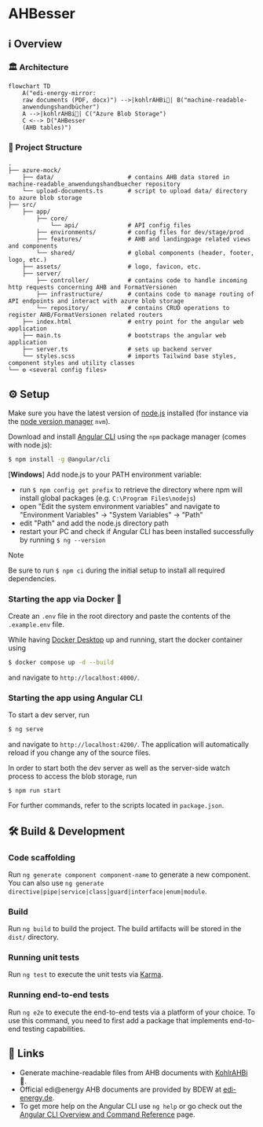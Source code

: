 # AHBesser

## ℹ️ Overview

### 🏛 Architecture

```mermaid
flowchart TD
    A("edi-energy-mirror:
    raw documents (PDF, docx)") -->|kohlrAHBi🥬| B("machine-readable-
    anwendungshandbücher")
    A -->|kohlrAHBi🥬| C("Azure Blob Storage")
    C <--> D("AHBesser
    (AHB tables)")
```

### 📂 Project Structure

```
.
├── azure-mock/
    ├── data/                     # contains AHB data stored in machine-readable_anwendungshandbuecher repository
    └── upload-documents.ts       # script to upload data/ directory to azure blob storage
├── src/
    ├── app/
        ├── core/
            └── api/              # API config files
        ├── environments/         # config files for dev/stage/prod
        ├── features/             # AHB and landingpage related views and components
        └── shared/               # global components (header, footer, logo, etc.)
    ├── assets/                   # logo, favicon, etc.
    ├── server/
        ├── controller/           # contains code to handle incoming http requests concerning AHB and FormatVersionen
        ├── infrastructure/       # contains code to manage routing of API endpoints and interact with azure blob storage
        └── repository/           # contains CRUD operations to register AHB/FormatVersionen related routers
    ├── index.html                # entry point for the angular web application
    ├── main.ts                   # bootstraps the angular web application
    ├── server.ts                 # sets up backend server
    └── styles.scss               # imports Tailwind base styles, component styles and utility classes
└── ⚙️ <several config files>
```

## ⚙️ Setup

Make sure you have the latest version of [node.js](https://nodejs.org/en) installed (for instance via the [node version manager](https://github.com/nvm-sh/nvm) `nvm`).

Download and install [Angular CLI](https://v17.angular.io/cli) using the `npm` package manager (comes with node.js):

```bash
$ npm install -g @angular/cli
```

[**Windows**] Add node.js to your PATH environment variable:

- run `$ npm config get prefix` to retrieve the directory where npm will install global packages (e.g. `C:\Program Files\nodejs`)
- open "Edit the system environment variables" and navigate to "Environment Variables" -> "System Variables" -> "Path"
- edit "Path" and add the node.js directory path
- restart your PC and check if Angular CLI has been installed successfully by running `$ ng --version`

> [!NOTE]
> Be sure to run `$ npm ci` during the initial setup to install all required dependencies.

### Starting the app via Docker 🐋

Create an `.env` file in the root directory and paste the contents of the `.example.env` file.

While having [Docker Desktop](https://www.docker.com/products/docker-desktop/) up and running, start the docker container using

```bash
$ docker compose up -d --build
```

and navigate to `http://localhost:4000/`.

### Starting the app using Angular CLI

To start a dev server, run

```bash
$ ng serve
```

and navigate to `http://localhost:4200/`.
The application will automatically reload if you change any of the source files.

In order to start both the dev server as well as the server-side watch process to access the blob storage, run

```shell
$ npm run start
```

For further commands, refer to the scripts located in `package.json`.

## 🛠️ Build & Development

### Code scaffolding

Run `ng generate component component-name` to generate a new component. You can also use `ng generate directive|pipe|service|class|guard|interface|enum|module`.

### Build

Run `ng build` to build the project. The build artifacts will be stored in the `dist/` directory.

### Running unit tests

Run `ng test` to execute the unit tests via [Karma](https://karma-runner.github.io).

### Running end-to-end tests

Run `ng e2e` to execute the end-to-end tests via a platform of your choice. To use this command, you need to first add a package that implements end-to-end testing capabilities.

## 🔗 Links

- Generate machine-readable files from AHB documents with [KohlrAHBi](https://github.com/Hochfrequenz/kohlrahbi) 🥬.
- Official edi@energy AHB documents are provided by BDEW at [edi-energy.de](https://www.edi-energy.de/index.php?id=38).
- To get more help on the Angular CLI use `ng help` or go check out the [Angular CLI Overview and Command Reference](https://angular.io/cli) page.

